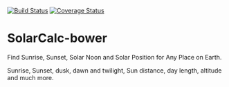 [![Build Status](https://travis-ci.org/NewtonJoshua/SolarCalc.png)](https://travis-ci.org/NewtonJoshua/SolarCalc)
[![Coverage Status](https://coveralls.io/repos/github/NewtonJoshua/SolarCalc/badge.svg?branch=master)](https://coveralls.io/github/NewtonJoshua/SolarCalc?branch=master)

# SolarCalc-bower
Find Sunrise, Sunset, Solar Noon and Solar Position for Any Place on Earth. 

Sunrise, Sunset, dusk, dawn and twilight, Sun distance, day length, altitude and much more.
